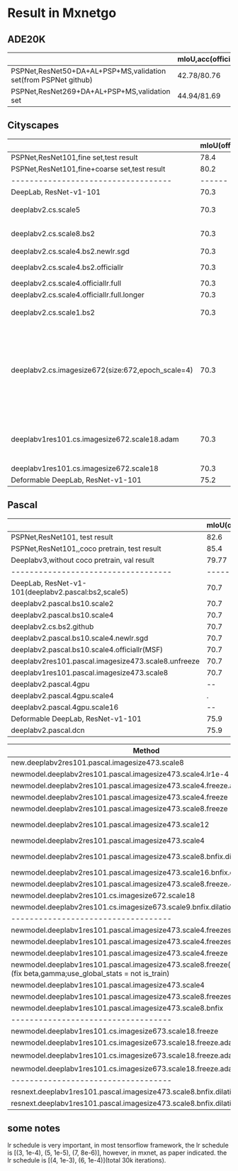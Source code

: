 # Result in Mxnetgo

## ADE20K

|                                   | mIoU,acc(official) | mIoU(my)  |
|-----------------------------------|------|-------|
|PSPNet,ResNet50+DA+AL+PSP+MS,validation set(from PSPNet github)|42.78/80.76|?|
|PSPNet,ResNet269+DA+AL+PSP+MS,validation set|44.94/81.69|?|

## Cityscapes
|                                   | mIoU(official) | mIoU  |
|-----------------------------------|------|-------|
|PSPNet,ResNet101,fine set,test result|78.4||
|PSPNet,ResNet101,fine+coarse set,test result|80.2||
|-----------------------------------|------|-------|
| DeepLab, ResNet-v1-101            | 70.3 | -- |
| deeplabv2.cs.scale5           | 70.3 | 62.25（new code） |
| deeplabv2.cs.scale8.bs2           | 70.3 | 61.5（new code） |
| deeplabv2.cs.scale4.bs2.newlr.sgd| 70.3| 62.6|
|deeplabv2.cs.scale4.bs2.officiallr| 70.3|67.18(new code)
|deeplabv2.cs.scale4.officiallr.full|70.3| 68.95|
|deeplabv2.cs.scale4.officiallr.full.longer|70.3|**69.4**|
|deeplabv2.cs.scale1.bs2| 70.3 | 50.~（new code） |
|deeplabv2.cs.imagesize672(size:672,epoch_scale=4)|70.3|65,because epoch_scale is too small, it should be 18, however, the dataload speed is too slow in mxnetgo|
|deeplabv1res101.cs.imagesize672.scale18.adam|70.3|44.99 in epoch 6, stopped because of OOM|
|deeplabv1res101.cs.imagesize672.scale18|70.3|48.4|
| Deformable DeepLab, ResNet-v1-101 | 75.2 |-- |


## Pascal 
|                                   | mIoU(official) | mIoU|
|-----------------------------------|------|------|
PSPNet,ResNet101, test result|82.6||
PSPNet,ResNet101,,coco pretrain, test result|85.4||
|Deeplabv3,without coco pretrain, val result|79.77||
|-----------------------------------|------|------|
| DeepLab, ResNet-v1-101(deeplabv2.pascal:bs2,scale5)| 70.7 | 67.2 |
|deeplabv2.pascal.bs10.scale2 | 70.7  | 61 |
|deeplabv2.pascal.bs10.scale4| 70.7| 63.~|
|deeplabv2.cs.bs2.github| 70.7| 65|
|deeplabv2.pascal.bs10.scale4.newlr.sgd| 70.7  | 66.9(msf:67.9)|
|deeplabv2.pascal.bs10.scale4.officiallr(MSF)| 70.7 |**70.45**|
deeplabv2res101.pascal.imagesize473.scale8.unfreeze|70.7|67|
|deeplabv1res101.pascal.imagesize473.scale8|70.7|69.3|
|deeplabv2.pascal.4gpu|--|70.5|
|deeplabv2.pascal.4gpu.scale4|.|70.99|
|deeplabv2.pascal.4gpu.scale16|--|71.7|
| Deformable DeepLab, ResNet-v1-101 | 75.9 | 74.2 |
|deeplabv2.pascal.dcn| 75.9 |  **74.7**|


|                     Method      | mIoU| my|
|-----------------------------------|------|-------|
|new.deeplabv2res101.pascal.imagesize473.scale8|70.7|59.64|
|newmodel.deeplabv2res101.pascal.imagesize473.scale4.lr1e-4|70.7|56|
|newmodel.deeplabv2res101.pascal.imagesize473.scale4.freeze.adam|70.7|4 in epoch1,2,3, stopped|
|newmodel.deeplabv2res101.pascal.imagesize473.scale4.freeze|70.7|59.5|
|newmodel.deeplabv2res101.pascal.imagesize473.scale8.freeze|70.7|60,second time **73.3**|
|newmodel.deeplabv2res101.pascal.imagesize473.scale12|70.7|57.7% in epoch 7,stucked|
|newmodel.deeplabv2res101.pascal.imagesize473.scale4|70.7|60.3
|newmodel.deeplabv2res101.pascal.imagesize473.scale8.bnfix.dilationfix||epoch7:72,got stuck,second time: **73.2**|
newmodel.deeplabv2res101.pascal.imagesize473.scale16.bnfix.dilationfix.4gpu||**74.1**|
newmodel.deeplabv2res101.pascal.imagesize473.scale8.freeze.4gpu||74.3|
|newmodel.deeplabv2res101.cs.imagesize672.scale18||stopped, no use|
newmodel.deeplabv2res101.cs.imagesize673.scale9.bnfix.dilationfix||53.4|
|-----------------------------------|--|--|
newmodel.deeplabv1res101.pascal.imagesize473.scale4.freezestage123|70.7|56.2
newmodel.deeplabv1res101.pascal.imagesize473.scale4.freezestage12|70.7|62
newmodel.deeplabv1res101.pascal.imagesize473.scale4.freeze|70.7|52.19|
newmodel.deeplabv1res101.pascal.imagesize473.scale8.freeze(second time)(fix beta,gamma;use_global_stats = not is_train)|70.7|**73.7** :smile:|
newmodel.deeplabv1res101.pascal.imagesize473.scale4|70.7|63.9|
newmodel.deeplabv1res101.pascal.imagesize473.scale8.freezestage1|70.7|55.31|
newmodel.deeplabv1res101.pascal.imagesize473.scale8.bnfix|70.7|68.65|
|-----------------------------------|--|--|
newmodel.deeplabv1res101.cs.imagesize673.scale18.freeze||53.26,second time: OOM|
newmodel.deeplabv1res101.cs.imagesize673.scale18.freeze.adam||epoch1:11.46,terminated|
newmodel.deeplabv1res101.cs.imagesize673.scale18.freeze.adam1e-4||:question:|
newmodel.deeplabv1res101.cs.imagesize673.scale18.freeze.adam1e-2||epoch1:3.3,terminated|
|-----------------------------------|--|--|
resnext.deeplabv1res101.pascal.imagesize473.scale8.bnfix.dilationfix||70.1|
resnext.deeplabv1res101.pascal.imagesize473.scale8.bnfix.dilationfix.freeze||**71.8**|

## some notes

lr schedule is very important, in most tensorflow framework, the lr schedule is [(3, 1e-4), (5, 1e-5), (7, 8e-6)], however, in mxnet, as paper indicated. the lr schedule is [(4, 1e-3), (6, 1e-4)](total 30k iterations).


